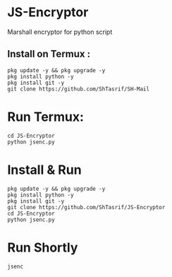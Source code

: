 # JS-Encryptor
Marshall encryptor for python script 
## Install on Termux :
```
pkg update -y && pkg upgrade -y
pkg install python -y
pkg install git -y
git clone https://github.com/ShTasrif/SH-Mail
```

# Run Termux:
```
cd JS-Encryptor
python jsenc.py
```

# Install & Run
```
pkg update -y && pkg upgrade -y
pkg install python -y
pkg install git -y
git clone https://github.com/ShTasrif/JS-Encryptor
cd JS-Encryptor
python jsenc.py
```

# Run Shortly 
```
jsenc
```
